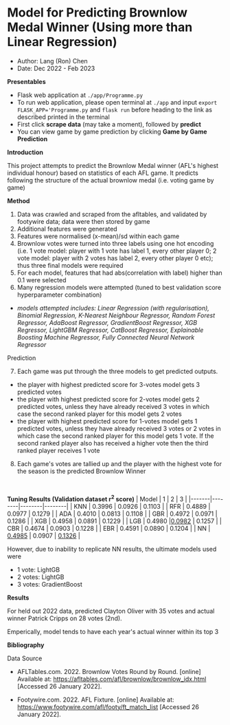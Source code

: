 # Model for Predicting Brownlow Medal Winner (Using more than Linear Regression)
- Author: Lang (Ron) Chen
- Date: Dec 2022 - Feb 2023


**Presentables**
- Flask web application at `./app/Programme.py`
- To run web application, please open terminal at `./app` and input `export FLASK_APP='Programme.py` and `flask run` before heading to the link as described printed in the terminal
- First click **scrape data** (may take a moment), followed by **predict**
- You can view game by game prediction by clicking **Game by Game Prediction**

**Introduction**

This project attempts to predict the Brownlow Medal winner (AFL's highest individual honour) based on statistics of each AFL game.
It predicts following the structure of the actual brownlow medal (i.e. voting game by game)

**Method**
1. Data was crawled and scraped from the afltables, and validated by footywire data; data were then stored by game
2. Additional features were generated
3. Features were normalised (x-mean)/sd within each game
4. Brownlow votes were turned into three labels using one hot encoding (i.e. 1 vote model: player with 1 vote has label 1, every other player 0; 2 vote model: player with 2 votes has label 2, every other player 0 etc); thus three final models were required
5. For each model, features that had abs(correlation with label) higher than 0.1 were selected
6. Many regression models were attempted (tuned to best validation score hyperparameter combination)

-  *models attempted includes: Linear Regression (with regularisation), Binomial Regression, K-Nearest Neighbour Regressor, Random Forest Regressor, AdaBoost Regressor, GradientBoost Regressor, XGB Regressor, LightGBM Regressor, CatBoost Regressor, Explainable Boosting Machine Regressor, Fully Connected Neural Network Regressor* 

Prediction

7. Each game was put through the three models to get predicted outputs. 
- the player with highest predicted score for 3-votes model gets 3 predicted votes
- the player with highest predicted score for 2-votes model gets 2 predicted votes, unless they have already received 3 votes in which case the second ranked player for this model gets 2 votes
- the player with highest predicted score for 1-votes model gets 1 predicted votes, unless they have already received 3 votes or 2 votes in which case the second ranked player for this model gets 1 vote. If the second ranked player also has received a higher vote then the third ranked player receives 1 vote
8. Each game's votes are tallied up and the player with the highest vote for the season is the predicted Brownlow Winner
<br>

**Tuning Results (Validation dataset r<sup>2</sup> score)**
| Model | 1      | 2      | 3      |
|-------|--------|--------|--------|
| KNN   | 0.3996 | 0.0926 | 0.1103 |
| RFR   | 0.4889 | 0.0977 | 0.1279 |
| ADA   | 0.4010 | 0.0813 | 0.1108 |
| GBR   | 0.4972 | 0.0971 | 0.1286 |
| XGB   | 0.4958 | 0.0891 | 0.1229 |
| LGB   | 0.4980 |<ins>0.0982</ins> | 0.1257 |
| CBR   | 0.4674 | 0.0903 | 0.1228 |
| EBR   | 0.4591 | 0.0890 | 0.1204 |
| NN    | <ins>0.4985</ins> | 0.0907 | <ins>0.1326</ins> |

However, due to inability to replicate NN results, the ultimate models used were
- 1 vote: LightGB
- 2 votes: LightGB
- 3 votes: GradientBoost

**Results**

For held out 2022 data, predicted Clayton Oliver with 35 votes and actual winner Patrick Cripps on 28 votes (2nd). 

Emperically, model tends to have each year's actual winner within its top 3


**Bibliography**

Data Source

- AFLTables.com. 2022. Brownlow Votes Round by Round. [online] Available at: <https://afltables.com/afl/brownlow/brownlow_idx.html> [Accessed 26 January 2022].

- Footywire.com. 2022. AFL Fixture. [online] Available at: <https://www.footywire.com/afl/footy/ft_match_list> [Accessed 26 January 2022].

